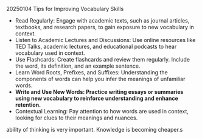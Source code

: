 20250104
Tips for Improving Vocabulary Skills 
* Read Regularly: Engage with academic texts, such as journal articles, textbooks, and research papers, to gain exposure to new vocabulary in context.
* Listen to Academic Lectures and Discussions: Use online resources like TED Talks, academic lectures, and educational podcasts to hear vocabulary used in context.
* Use Flashcards: Create flashcards and review them regularly. Include the word, its definition, and an example sentence.
* Learn Word Roots, Prefixes, and Suffixes: Understanding the components of words can help you infer the meanings of unfamiliar words.
* **Write and Use New Words: Practice writing essays or summaries using new vocabulary to reinforce understanding and enhance retention.**
* Contextual Learning: Pay attention to how words are used in context, looking for clues to their meanings and nuances.
    
ability of thinking is very important. Knowledge is becoming cheaper.s
